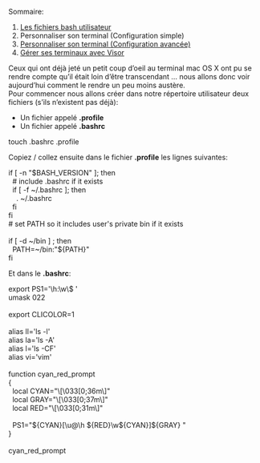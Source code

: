 
Sommaire:

1.  [Les fichiers bash utilisateur][1]
2.  Personnaliser son terminal (Configuration simple)
3.  [Personnaliser son terminal (Configuration avancée)][2]
4.  [Gérer ses terminaux avec Visor][3]

Ceux qui ont déjà jeté un petit coup d&#8217;oeil au terminal mac OS X ont pu se rendre compte qu&#8217;il était loin d&#8217;être transcendant &#8230; nous allons donc voir aujourd&#8217;hui comment le rendre un peu moins austère.  
Pour commencer nous allons créer dans notre répertoire utilisateur deux fichiers (s&#8217;ils n&#8217;existent pas déjà):

- Un fichier appelé **.profile**  
- Un fichier appelé **.bashrc**

<div class="codecolorer-container bash vibrant" style="overflow:auto;white-space:nowrap;width:100%;">
  <div class="bash codecolorer">
    <span class="kw2">touch</span> .bashrc .profile
  </div>
</div>

Copiez / collez ensuite dans le fichier **.profile** les lignes suivantes:

<div class="codecolorer-container bash vibrant" style="overflow:auto;white-space:nowrap;width:100%;">
  <div class="bash codecolorer">
    <span class="kw1">if</span> <span class="br0">&#91;</span> <span class="re5">-n</span> <span class="st0">"<span class="es2">$BASH_VERSION</span>"</span> <span class="br0">&#93;</span>; <span class="kw1">then</span><br /> &nbsp; <span class="co0"># include .bashrc if it exists</span><br /> &nbsp; <span class="kw1">if</span> <span class="br0">&#91;</span> <span class="re5">-f</span> ~<span class="sy0">/</span>.bashrc <span class="br0">&#93;</span>; <span class="kw1">then</span><br /> &nbsp; &nbsp; . ~<span class="sy0">/</span>.bashrc<br /> &nbsp; <span class="kw1">fi</span><br /> <span class="kw1">fi</span><br /> <span class="co0"># set PATH so it includes user's private bin if it exists</div></span><br /> <span class="kw1">if</span> <span class="br0">&#91;</span> <span class="re5">-d</span> ~<span class="sy0">/</span>bin <span class="br0">&#93;</span> ; <span class="kw1">then</span><br /> &nbsp; <span class="re2">PATH</span>=~<span class="sy0">/</span>bin:<span class="st0">"<span class="es3">${PATH}</span>"</span><br /> <span class="kw1">fi</span>
  </div>
</div>

Et dans le **.bashrc**:

<div class="codecolorer-container bash vibrant" style="overflow:auto;white-space:nowrap;width:100%;">
  <div class="bash codecolorer">
    <span class="kw3">export</span> <span class="re2">PS1</span>=<span class="st_h">'\h:\w\$ '</span><br /> <span class="kw3">umask</span> 022<br /> <br /> <span class="kw3">export</span> <span class="re2">CLICOLOR</span>=<span class="nu0">1</span><br /> <br /> <span class="kw3">alias</span> <span class="re2">ll</span>=<span class="st_h">'ls -l'</span><br /> <span class="kw3">alias</span> <span class="re2">la</span>=<span class="st_h">'ls -A'</span><br /> <span class="kw3">alias</span> <span class="re2">l</span>=<span class="st_h">'ls -CF'</span><br /> <span class="kw3">alias</span> <span class="re2">vi</span>=<span class="st_h">'vim'</span><br /> <br /> <span class="kw1">function</span> cyan_red_prompt<br /> <span class="br0">&#123;</span><br /> &nbsp; <span class="kw3">local</span> <span class="re2">CYAN</span>=<span class="st0">"\[&#92;&#48;33[0;36m\]"</span><br /> &nbsp; <span class="kw3">local</span> <span class="re2">GRAY</span>=<span class="st0">"\[&#92;&#48;33[0;37m\]"</span><br /> &nbsp; <span class="kw3">local</span> <span class="re2">RED</span>=<span class="st0">"\[&#92;&#48;33[0;31m\]"</span><br /> <br /> &nbsp; <span class="re2">PS1</span>=<span class="st0">"<span class="es3">${CYAN}</span>[\u@\h <span class="es3">${RED}</span>\w<span class="es3">${CYAN}</span>]<span class="es3">${GRAY}</span> "</span><br /> <span class="br0">&#125;</span><br /> <br /> cyan_red_prompt
  </div>
</div>

 [1]: http://www.elao.com/blog/mac-os/terminal/les-fichiers-bash-utilisateur.html "Les fichiers bash utilisateur"
 [2]: http://www.elao.com/blog/mac-os/terminal/personnaliser-son-terminal-sous-mac-osx-configuration-avancee.html "Personnaliser son terminal sous mac OSX"
 [3]: http://www.elao.com/blog/mac-os/terminal/gerer-ses-terminaux-avec-visor.html "Gérer ses terminaux avec Visor"